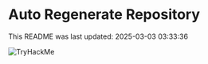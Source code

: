 # Auto Regenerate Repository

This README was last updated: 2025-03-03 03:33:36

 ![TryHackMe](https://tryhackme.com/badge/533634)